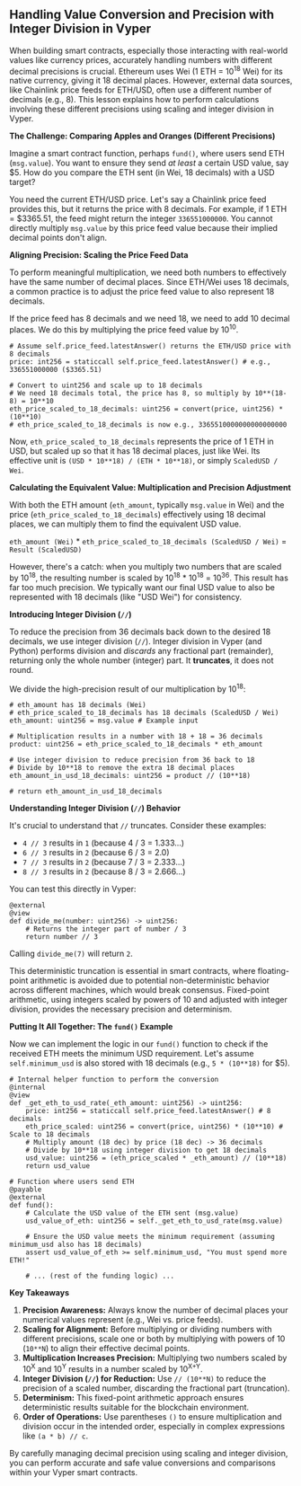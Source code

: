 ## Handling Value Conversion and Precision with Integer Division in Vyper

When building smart contracts, especially those interacting with real-world values like currency prices, accurately handling numbers with different decimal precisions is crucial. Ethereum uses Wei (1 ETH = 10<sup>18</sup> Wei) for its native currency, giving it 18 decimal places. However, external data sources, like Chainlink price feeds for ETH/USD, often use a different number of decimals (e.g., 8). This lesson explains how to perform calculations involving these different precisions using scaling and integer division in Vyper.

**The Challenge: Comparing Apples and Oranges (Different Precisions)**

Imagine a smart contract function, perhaps `fund()`, where users send ETH (`msg.value`). You want to ensure they send *at least* a certain USD value, say $5. How do you compare the ETH sent (in Wei, 18 decimals) with a USD target?

You need the current ETH/USD price. Let's say a Chainlink price feed provides this, but it returns the price with 8 decimals. For example, if 1 ETH = $3365.51, the feed might return the integer `336551000000`. You cannot directly multiply `msg.value` by this price feed value because their implied decimal points don't align.

**Aligning Precision: Scaling the Price Feed Data**

To perform meaningful multiplication, we need both numbers to effectively have the same number of decimal places. Since ETH/Wei uses 18 decimals, a common practice is to adjust the price feed value to also represent 18 decimals.

If the price feed has 8 decimals and we need 18, we need to add 10 decimal places. We do this by multiplying the price feed value by 10<sup>10</sup>.

```vyper
# Assume self.price_feed.latestAnswer() returns the ETH/USD price with 8 decimals
price: int256 = staticcall self.price_feed.latestAnswer() # e.g., 336551000000 ($3365.51)

# Convert to uint256 and scale up to 18 decimals
# We need 18 decimals total, the price has 8, so multiply by 10**(18-8) = 10**10
eth_price_scaled_to_18_decimals: uint256 = convert(price, uint256) * (10**10)
# eth_price_scaled_to_18_decimals is now e.g., 3365510000000000000000
```

Now, `eth_price_scaled_to_18_decimals` represents the price of 1 ETH in USD, but scaled up so that it has 18 decimal places, just like Wei. Its effective unit is `(USD * 10**18) / (ETH * 10**18)`, or simply `ScaledUSD / Wei`.

**Calculating the Equivalent Value: Multiplication and Precision Adjustment**

With both the ETH amount (`eth_amount`, typically `msg.value` in Wei) and the price (`eth_price_scaled_to_18_decimals`) effectively using 18 decimal places, we can multiply them to find the equivalent USD value.

`eth_amount (Wei)` * `eth_price_scaled_to_18_decimals (ScaledUSD / Wei)` = `Result (ScaledUSD)`

However, there's a catch: when you multiply two numbers that are scaled by 10<sup>18</sup>, the resulting number is scaled by 10<sup>18</sup> * 10<sup>18</sup> = 10<sup>36</sup>. This result has far too much precision. We typically want our final USD value to also be represented with 18 decimals (like "USD Wei") for consistency.

**Introducing Integer Division (`//`)**

To reduce the precision from 36 decimals back down to the desired 18 decimals, we use integer division (`//`). Integer division in Vyper (and Python) performs division and *discards* any fractional part (remainder), returning only the whole number (integer) part. It **truncates**, it does not round.

We divide the high-precision result of our multiplication by 10<sup>18</sup>:

```vyper
# eth_amount has 18 decimals (Wei)
# eth_price_scaled_to_18_decimals has 18 decimals (ScaledUSD / Wei)
eth_amount: uint256 = msg.value # Example input

# Multiplication results in a number with 18 + 18 = 36 decimals
product: uint256 = eth_price_scaled_to_18_decimals * eth_amount

# Use integer division to reduce precision from 36 back to 18
# Divide by 10**18 to remove the extra 18 decimal places
eth_amount_in_usd_18_decimals: uint256 = product // (10**18)

# return eth_amount_in_usd_18_decimals
```

**Understanding Integer Division (`//`) Behavior**

It's crucial to understand that `//` truncates. Consider these examples:

*   `4 // 3` results in `1` (because 4 / 3 = 1.333...)
*   `6 // 3` results in `2` (because 6 / 3 = 2.0)
*   `7 // 3` results in `2` (because 7 / 3 = 2.333...)
*   `8 // 3` results in `2` (because 8 / 3 = 2.666...)

You can test this directly in Vyper:

```vyper
@external
@view
def divide_me(number: uint256) -> uint256:
    # Returns the integer part of number / 3
    return number // 3
```
Calling `divide_me(7)` will return `2`.

This deterministic truncation is essential in smart contracts, where floating-point arithmetic is avoided due to potential non-deterministic behavior across different machines, which would break consensus. Fixed-point arithmetic, using integers scaled by powers of 10 and adjusted with integer division, provides the necessary precision and determinism.

**Putting It All Together: The `fund()` Example**

Now we can implement the logic in our `fund()` function to check if the received ETH meets the minimum USD requirement. Let's assume `self.minimum_usd` is also stored with 18 decimals (e.g., `5 * (10**18)` for $5).

```vyper
# Internal helper function to perform the conversion
@internal
@view
def _get_eth_to_usd_rate(_eth_amount: uint256) -> uint256:
    price: int256 = staticcall self.price_feed.latestAnswer() # 8 decimals
    eth_price_scaled: uint256 = convert(price, uint256) * (10**10) # Scale to 18 decimals
    # Multiply amount (18 dec) by price (18 dec) -> 36 decimals
    # Divide by 10**18 using integer division to get 18 decimals
    usd_value: uint256 = (eth_price_scaled * _eth_amount) // (10**18)
    return usd_value

# Function where users send ETH
@payable
@external
def fund():
    # Calculate the USD value of the ETH sent (msg.value)
    usd_value_of_eth: uint256 = self._get_eth_to_usd_rate(msg.value)

    # Ensure the USD value meets the minimum requirement (assuming minimum_usd also has 18 decimals)
    assert usd_value_of_eth >= self.minimum_usd, "You must spend more ETH!"

    # ... (rest of the funding logic) ...
```

**Key Takeaways**

1.  **Precision Awareness:** Always know the number of decimal places your numerical values represent (e.g., Wei vs. price feeds).
2.  **Scaling for Alignment:** Before multiplying or dividing numbers with different precisions, scale one or both by multiplying with powers of 10 (`10**N`) to align their effective decimal points.
3.  **Multiplication Increases Precision:** Multiplying two numbers scaled by 10<sup>X</sup> and 10<sup>Y</sup> results in a number scaled by 10<sup>X+Y</sup>.
4.  **Integer Division (`//`) for Reduction:** Use `// (10**N)` to reduce the precision of a scaled number, discarding the fractional part (truncation).
5.  **Determinism:** This fixed-point arithmetic approach ensures deterministic results suitable for the blockchain environment.
6.  **Order of Operations:** Use parentheses `()` to ensure multiplication and division occur in the intended order, especially in complex expressions like `(a * b) // c`.

By carefully managing decimal precision using scaling and integer division, you can perform accurate and safe value conversions and comparisons within your Vyper smart contracts.